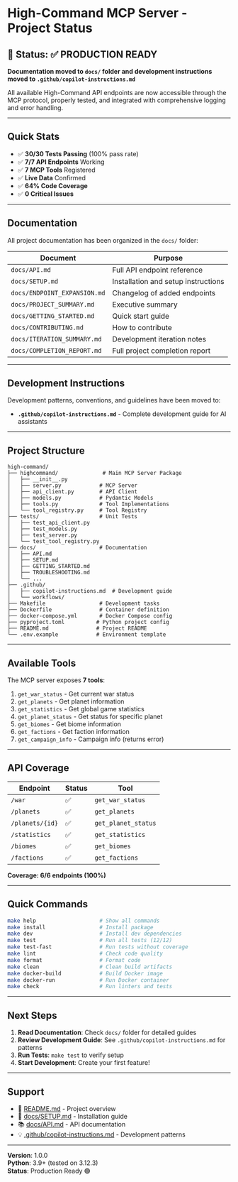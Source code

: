# High-Command MCP Server - Project Status

## 🎯 Status: ✅ PRODUCTION READY

**Documentation moved to `docs/` folder and development instructions moved to `.github/copilot-instructions.md`**

All available High-Command API endpoints are now accessible through the MCP protocol, properly tested, and integrated with comprehensive logging and error handling.

---

## Quick Stats

- ✅ **30/30 Tests Passing** (100% pass rate)
- ✅ **7/7 API Endpoints** Working
- ✅ **7 MCP Tools** Registered
- ✅ **Live Data** Confirmed
- ✅ **64% Code Coverage**
- ✅ **0 Critical Issues**

---

## Documentation

All project documentation has been organized in the `docs/` folder:

| Document | Purpose |
|----------|---------|
| `docs/API.md` | Full API endpoint reference |
| `docs/SETUP.md` | Installation and setup instructions |
| `docs/ENDPOINT_EXPANSION.md` | Changelog of added endpoints |
| `docs/PROJECT_SUMMARY.md` | Executive summary |
| `docs/GETTING_STARTED.md` | Quick start guide |
| `docs/CONTRIBUTING.md` | How to contribute |
| `docs/ITERATION_SUMMARY.md` | Development iteration notes |
| `docs/COMPLETION_REPORT.md` | Full project completion report |

---

## Development Instructions

Development patterns, conventions, and guidelines have been moved to:
- **`.github/copilot-instructions.md`** - Complete development guide for AI assistants

---

## Project Structure

```
high-command/
├── highcommand/              # Main MCP Server Package
│   ├── __init__.py
│   ├── server.py            # MCP Server
│   ├── api_client.py        # API Client
│   ├── models.py            # Pydantic Models
│   ├── tools.py             # Tool Implementations
│   └── tool_registry.py     # Tool Registry
├── tests/                   # Unit Tests
│   ├── test_api_client.py
│   ├── test_models.py
│   ├── test_server.py
│   └── test_tool_registry.py
├── docs/                    # Documentation
│   ├── API.md
│   ├── SETUP.md
│   ├── GETTING_STARTED.md
│   ├── TROUBLESHOOTING.md
│   └── ...
├── .github/
│   ├── copilot-instructions.md  # Development guide
│   └── workflows/
├── Makefile                 # Development tasks
├── Dockerfile               # Container definition
├── docker-compose.yml       # Docker Compose config
├── pyproject.toml          # Python project config
├── README.md               # Project README
└── .env.example            # Environment template
```

---

## Available Tools

The MCP server exposes **7 tools**:

1. `get_war_status` - Get current war status
2. `get_planets` - Get planet information
3. `get_statistics` - Get global game statistics
4. `get_planet_status` - Get status for specific planet
5. `get_biomes` - Get biome information
6. `get_factions` - Get faction information
7. `get_campaign_info` - Campaign info (returns error)

---

## API Coverage

| Endpoint | Status | Tool |
|----------|--------|------|
| `/war` | ✅ | `get_war_status` |
| `/planets` | ✅ | `get_planets` |
| `/planets/{id}` | ✅ | `get_planet_status` |
| `/statistics` | ✅ | `get_statistics` |
| `/biomes` | ✅ | `get_biomes` |
| `/factions` | ✅ | `get_factions` |

**Coverage: 6/6 endpoints (100%)**

---

## Quick Commands

```bash
make help                    # Show all commands
make install                 # Install package
make dev                     # Install dev dependencies
make test                    # Run all tests (12/12)
make test-fast               # Run tests without coverage
make lint                    # Check code quality
make format                  # Format code
make clean                   # Clean build artifacts
make docker-build            # Build Docker image
make docker-run              # Run Docker container
make check                   # Run linters and tests
```

---

## Next Steps

1. **Read Documentation**: Check `docs/` folder for detailed guides
2. **Review Development Guide**: See `.github/copilot-instructions.md` for patterns
3. **Run Tests**: `make test` to verify setup
4. **Start Development**: Create your first feature!

---

## Support

- 📖 [README.md](README.md) - Project overview
- 🔧 [docs/SETUP.md](docs/SETUP.md) - Installation guide
- 📚 [docs/API.md](docs/API.md) - API documentation
- 💡 [.github/copilot-instructions.md](.github/copilot-instructions.md) - Development patterns

---

**Version**: 1.0.0  
**Python**: 3.9+ (tested on 3.12.3)  
**Status**: Production Ready 🟢